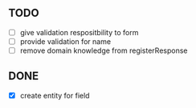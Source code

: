 ## TODO

- [ ] give validation respositbility to form 
- [ ] provide validation for name
- [ ] remove domain knowledge from registerResponse

## DONE
- [x] create entity for field
